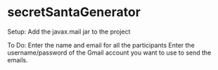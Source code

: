 # secretSantaGenerator

Setup: 
Add the javax.mail jar to the project

To Do: 
Enter the name and email for all the participants
Enter the username/password of the Gmail account you want to use to send the emails.
